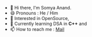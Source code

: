 -  👋 Hi there, I'm Somya Anand.
-  😄 Pronouns : He / Him
-  👀 Interested in OpenSource,
-  🌱 Currently learning DSA in <b>C++</b> and 
-  📫 How to reach me : [Mail](onlyskr1710@gmail.com)
<!--
**Somya1041/Somya1041** is a ✨ _special_ ✨ repository because its `README.md` (this file) appears on your GitHub profile.
- 👀 Interested in 

Here are some ideas to get you started:

- 🔭 I’m currently working on ...
- 🌱 I’m currently learning ...
- 👯 I’m looking to collaborate on ...
- 🤔 I’m looking for help with ...
- 💬 Ask me about ...
- 📫 How to reach me: ...
- 😄 Pronouns: ...
- ⚡ Fun fact: ...
-->
